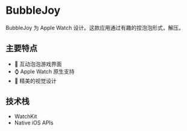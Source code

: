 # BubbleJoy

BubbleJoy 为 Apple Watch 设计。这款应用通过有趣的捏泡泡形式，解压。

## 主要特点

- 🎯 互动泡泡游戏界面
- ⌚️ Apple Watch 原生支持
- 🎨 精美的视觉设计

## 技术栈

- WatchKit
- Native iOS APIs

